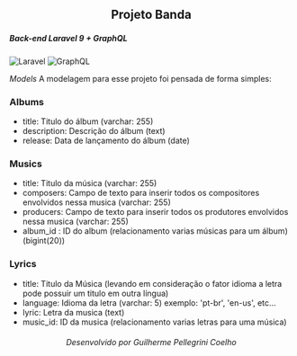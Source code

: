 ## <p align="center">Projeto Banda</p>
##### _Back-end Laravel 9 + GraphQL_
![Laravel](https://img.shields.io/badge/-Laravel-383838?style=for-the-badge&logo=Laravel) ![GraphQL](https://img.shields.io/badge/-GraphQL-383838?style=for-the-badge&logo=GraphQL)

_Models_
A modelagem para esse projeto foi pensada de forma simples:

### Albums
- title: Titulo do álbum (varchar: 255)
- description: Descrição do álbum (text)
- release: Data de lançamento do álbum (date)

### Musics
- title: Titulo da música (varchar: 255)
- composers: Campo de texto para inserir todos os compositores envolvidos nessa musica (varchar: 255)
- producers: Campo de texto para inserir todos os produtores envolvidos nessa musica (varchar: 255)
- album_id : ID do album (relacionamento varias músicas para um álbum) (bigint(20))
    
### Lyrics
- title: Titulo da Música (levando em consideração o fator idioma a letra pode possuir um titulo em outra língua)
- language: Idioma da letra (varchar: 5) exemplo: 'pt-br', 'en-us', etc...
- lyric: Letra da musica (text)
- music_id: ID da musica (relacionamento varias letras para uma música)


###### <p align="center">Desenvolvido por Guilherme Pellegrini Coelho</p>
